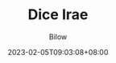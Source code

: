 ---
title: "Dice Irae"
date: 2023-02-05T09:03:08+08:00
draft: false
author: "Bilow"
categories: "Introduction"
tags: ["Introduction"]
thumbnail: images/default/headline.jpg
headline: true
---